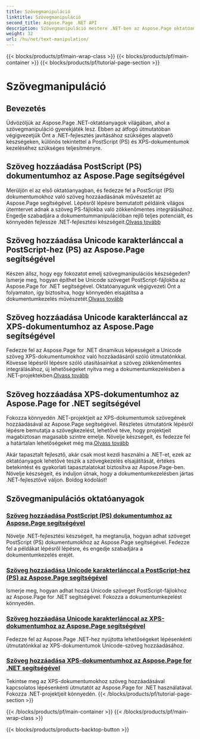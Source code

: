 ```yaml
---
title: Szövegmanipuláció
linktitle: Szövegmanipuláció
second_title: Aspose.Page .NET API
description: Szövegmanipuláció mestere .NET-ben az Aspose.Page oktatóanyagaival. Ismerje meg, hogyan adhat hozzá Unicode szöveget PostScript és XPS dokumentumokhoz. Növelje dokumentumkezelési készségeit.
weight: 32
url: /hu/net/text-manipulation/
---
```


{{< blocks/products/pf/main-wrap-class >}}
{{< blocks/products/pf/main-container >}}
{{< blocks/products/pf/tutorial-page-section >}}

# Szövegmanipuláció



## Bevezetés

Üdvözöljük az Aspose.Page .NET-oktatóanyagok világában, ahol a szövegmanipuláció gyerekjáték lesz. Ebben az átfogó útmutatóban végigvezetjük Önt a .NET-fejlesztés javításához szükséges alapvető készségeken, különös tekintettel a PostScript (PS) és XPS-dokumentumok kezeléséhez szükséges teljesítményre.

## Szöveg hozzáadása PostScript (PS) dokumentumhoz az Aspose.Page segítségével

 Merüljön el az első oktatóanyagban, és fedezze fel a PostScript (PS) dokumentumokhoz való szöveg hozzáadásának művészetét az Aspose.Page segítségével. Lépésről lépésre bemutatott példáink világos ütemtervet adnak a szöveg PS-fájlokba való zökkenőmentes integrálásához. Engedje szabadjára a dokumentummanipulációban rejlő teljes potenciált, és könnyedén fejlessze .NET-fejlesztési készségeit.[Olvass tovább](./add-text-to-postscript-ps-document/)

## Szöveg hozzáadása Unicode karakterlánccal a PostScript-hez (PS) az Aspose.Page segítségével

Készen állsz, hogy egy fokozatot emelj szövegmanipulációs készségeden? Ismerje meg, hogyan építhet be Unicode szöveget PostScript-fájlokba az Aspose.Page for .NET segítségével. Oktatóanyagunk végigvezeti Önt a folyamaton, így biztosítva, hogy könnyedén elsajátítsa a dokumentumkezelés művészetét.[Olvass tovább](./add-text-with-unicode-string-to-postscript-ps/)

## Szöveg hozzáadása Unicode karakterlánccal az XPS-dokumentumhoz az Aspose.Page segítségével

 Fedezze fel az Aspose.Page for .NET dinamikus képességeit a Unicode szöveg XPS-dokumentumokhoz való hozzáadásáról szóló útmutatónkkal. Kövesse lépésről lépésre szóló utasításainkat a szöveg zökkenőmentes integrálásához, új lehetőségeket nyitva meg a dokumentumkezelésben a .NET-projektekben.[Olvass tovább](./add-text-with-unicode-string-to-xps-document/)

## Szöveg hozzáadása XPS-dokumentumhoz az Aspose.Page for .NET segítségével

 Fokozza könnyedén .NET-projektjeit az XPS-dokumentumok szövegének hozzáadásával az Aspose.Page segítségével. Részletes útmutatónk lépésről lépésre bemutatja a szövegkezelést, lehetővé téve, hogy projektjeit magabiztosan magasabb szintre emelje. Növelje készségeit, és fedezze fel a határtalan lehetőségeket még ma.[Olvass tovább](./add-text-to-xps-document/)

Akár tapasztalt fejlesztő, akár csak most kezdi használni a .NET-et, ezek az oktatóanyagok lehetővé teszik a szövegkezelés elsajátítását, értékes betekintést és gyakorlati tapasztalatokat biztosítva az Aspose.Page-ben. Növelje készségeit, és induljon útnak, hogy a dokumentumkezelésben jártas .NET-fejlesztővé váljon. Boldog kódolást!
## Szövegmanipulációs oktatóanyagok
### [Szöveg hozzáadása PostScript (PS) dokumentumhoz az Aspose.Page segítségével](./add-text-to-postscript-ps-document/)
Növelje .NET-fejlesztési készségeit, ha megtanulja, hogyan adhat szöveget PostScript (PS) dokumentumokhoz az Aspose.Page segítségével. Fedezze fel a példákat lépésről lépésre, és engedje szabadjára a dokumentumkezelés erejét.
### [Szöveg hozzáadása Unicode karakterlánccal a PostScript-hez (PS) az Aspose.Page segítségével](./add-text-with-unicode-string-to-postscript-ps/)
Ismerje meg, hogyan adhat hozzá Unicode szöveget PostScript-fájlokhoz az Aspose.Page for .NET segítségével. Fokozza a dokumentumkezelést könnyedén.
### [Szöveg hozzáadása Unicode karakterlánccal az XPS-dokumentumhoz az Aspose.Page segítségével](./add-text-with-unicode-string-to-xps-document/)
Fedezze fel az Aspose.Page .NET-hez nyújtotta lehetőségeket lépésenkénti útmutatónkkal az XPS-dokumentumok Unicode-szöveg hozzáadásához.
### [Szöveg hozzáadása XPS-dokumentumhoz az Aspose.Page for .NET segítségével](./add-text-to-xps-document/)
Tekintse meg az XPS-dokumentumokhoz szöveg hozzáadásával kapcsolatos lépésenkénti útmutatót az Aspose.Page for .NET használatával. Fokozza .NET-projektjeit könnyedén.
{{< /blocks/products/pf/tutorial-page-section >}}

{{< /blocks/products/pf/main-container >}}
{{< /blocks/products/pf/main-wrap-class >}}

{{< blocks/products/products-backtop-button >}}
